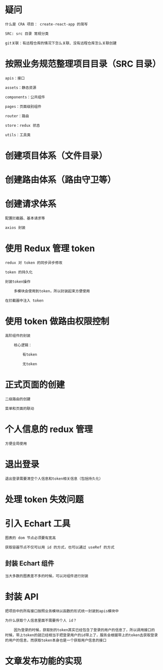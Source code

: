# 疑问

    什么是 CRA 项目： create-react-app 的简写

    SRC: src 目录 常规分类

    git关联：有远程仓库的情况下怎么关联、没有远程仓库怎么关联创建

# 按照业务规范整理项目目录（SRC 目录）

    apis：接口

    assets：静态资源

    components：公共组件

    pages：页面级别组件

    router：路由

    store：redux 状态

    utils：工具类

# 创建项目体系（文件目录）

# 创建路由体系（路由守卫等）

# 创建请求体系

    配置拦截器、基本请求等

    axios 封装

# 使用 Redux 管理 token

    redux 对 token 的同步异步修改

    token 的持久化

    封装token操作

        多模块会使用到token，所以封装起来方便使用

    在拦截器中注入 token

# 使用 token 做路由权限控制

    高阶组件的封装

        核心逻辑：

            有token

            无token

# 正式页面的创建

    二级路由的创建

    菜单和页面的联动

# 个人信息的 redux 管理

    方便全局使用

# 退出登录

    退出登录需要清空个人信息和token相关信息（包括持久化）

# 处理 token 失效问题

# 引入 Echart 工具

    图表的 dom 节点必须要有宽高

    获取容器节点不仅可以用 id 的方式，也可以通过 useRef 的方式

## 封装 Echart 组件

    当大多数的图表差不多的时候，可以对组件进行封装

# 封装 API

    把项目中的所有接口按照业务模块以函数的形式统一封装到apis模块中

    为什么获取个人信息里面不需要传个人 id？

        因为登录的时候，获取到的token其实已经包含了登录的用户的信息了，所以调用接口的时候，带上token的就已经相当于把登录用户的id带上了，服务会根据带上的token去获取登录的用户的信息，而获取token本身也是一个获取用户信息的接口

# 文章发布功能的实现


    